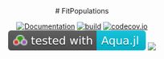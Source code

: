 <div align="center">
# FitPopulations

[![Documentation](https://img.shields.io/badge/docs-main-blue.svg)](https://jbrea.github.io/FitPopulations.jl/dev)
[![build](https://github.com/jbrea/FitPopulations.jl/workflows/CI/badge.svg)](https://github.com/jbrea/FitPopulations.jl/actions?query=workflow%3ACI)
[![codecov.io](http://codecov.io/github/jbrea/FitPopulations.jl/coverage.svg?branch=main)](http://codecov.io/github/jbrea/FitPopulations.jl?branch=master)
[![Aqua QA](https://raw.githubusercontent.com/JuliaTesting/Aqua.jl/master/badge.svg)](https://github.com/JuliaTesting/Aqua.jl)
[![](https://img.shields.io/badge/%F0%9F%9B%A9%EF%B8%8F_tested_with-JET.jl-ffffff)](https://github.com/aviatesk/JET.jl)
<!-- Tidyverse lifecycle badges, see https://www.tidyverse.org/lifecycle/ Uncomment or delete as needed. -->
<!--
![lifecycle](https://img.shields.io/badge/lifecycle-maturing-blue.svg)
![lifecycle](https://img.shields.io/badge/lifecycle-experimental-orange.svg)
![lifecycle](https://img.shields.io/badge/lifecycle-stable-green.svg)
![lifecycle](https://img.shields.io/badge/lifecycle-retired-orange.svg)
![lifecycle](https://img.shields.io/badge/lifecycle-archived-red.svg)
![lifecycle](https://img.shields.io/badge/lifecycle-dormant-blue.svg) -->
<!-- travis-ci.com badge, uncomment or delete as needed, depending on whether you are using that service. -->
<!-- [![Build Status](https://travis-ci.com/jbrea/FitPopulations.jl.svg?branch=master)](https://travis-ci.com/jbrea/FitPopulations.jl) -->
<!-- Coverage badge on codecov.io, which is used by default. -->
<!-- Documentation -- uncomment or delete as needed -->
<!--
[![Documentation](https://img.shields.io/badge/docs-stable-blue.svg)](https://jbrea.github.io/FitPopulations.jl/stable)
-->
<!-- Aqua badge, see test/runtests.jl -->
</div>
